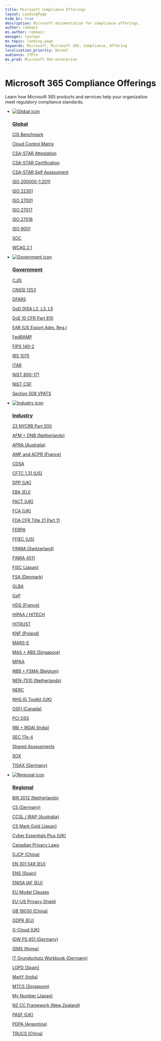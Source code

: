 ```yaml
---
title: Microsoft Compliance Offerings
layout: LandingPage
hide_bc: true
description: Microsoft documentation for compliance offerings.
author: robmazz
ms.author: robmazz
manager: laurawi
ms.topic: landing-page
keywords: Microsoft, Microsoft 365, Compliance, Offering
localization_priority: Normal
audience: ITPro
ms.prod: Microsoft-365-enterprise
---
```


# Microsoft 365 Compliance Offerings

Learn how Microsoft 365 products and services help your organization meet regulatory compliance standards.

<ul class="panelContent cardsD">
    <li>
        <a href="">
        <div class="cardSize">
            <div class="cardPadding">
                <div class="card">
                    <div class="cardImageOuter">
                        <div class="cardImage">
                            <img src="https://docs.microsoft.com/en-us/office/media/icons/user-accounts.svg" alt="Global icon" />
                        </div>
                    </div>
                    <div class="cardText">
                        <h3>Global</h3>
                        <p><a href="offering-cis-benchmark.md">CIS Benchmark</a></p>
                        <p><a href="">Cloud Control Matrix</a></p>
                        <p><a href="offering-csa-star-attestation.md">CSA-STAR Attestation</a></p>
                        <p><a href="offering-csa-star-certification.md">CSA-STAR Certification</a></p>
                        <p><a href="offering-csa-star-self-assessment.md">CSA-STAR Self Assessment</a></p>
                        <p><a href="offering-ISO-20000-1-2011.md">ISO 200000-1:2011</a></p>
                        <P><a href="offering-ISO-22301.md">ISO 22301</a></p>
                        <p><a href="offering-ISO-27001.md">ISO 27001</a></p>
                        <p><a href="offering-ISO-27017.md">ISO 27017</a></p>
                        <p><a href="offering-ISO-27018.md">ISO 27018</a></p>
                        <p><a href="offering-ISO-9001.md">ISO 9001</a></p>
                        <p><a href="offering-soc.md">SOC</a></p>
                        <p><a href="offering-wcag-2-1.md">WCAG 2.1</a></p>
                    </div>
                </div>
            </div>
        </div>
        </a>
    </li>
    <li>
        <a href="">
        <div class="cardSize">
            <div class="cardPadding">
                <div class="card">
                    <div class="cardImageOuter">
                        <div class="cardImage">
                            <img src="https://docs.microsoft.com/en-us/office/media/icons/user-accounts.svg" alt="Government icon" />
                        </div>
                    </div>
                    <div class="cardText">
                        <h3>Government</h3>
                        <p><a href="offering-cjis.md">CJIS</a></p>
                        <p><a href="offering-cnssi-1253.md">CNSSI 1253</a></p>
                        <p><a href="offering-dfars.md">DFARS</a></p>
                        <p><a href="offering-dod-disa-l2-l3-l5.md">DoD DISA L2, L3, L5</a></p>
                        <p><a href="offering-doe-10-cfr-part-810.md">DoE 10 CFR Part 810</a></p>
                        <p><a href="offering-ear.md">EAR (US Export Adm. Reg.)</a></p>
                        <p><a href="offering-fedramp.md">FedRAMP</a></p>
                        <p><a href="offering-fips-140-2.md">FIPS 140-2</a></p>
                        <p><a href="offering-irs-1075.md">IRS 1075</a></p>
                        <p><a href="offering-itar.md">ITAR</a></p>
                        <p><a href="offering-nist-sp-800-171.md">NIST 800-171</a></p>
                        <p><a href="offering-nist-csf.md">NIST CSF</a></p>
                        <p><a href="offering-section-508-vpats.md">Section 508 VPATS</a></p>
                    </div>
                </div>
            </div>
        </div>
        </a>
    </li>
    <li>
        <a href="">
        <div class="cardSize">
            <div class="cardPadding">
                <div class="card">
                    <div class="cardImageOuter">
                        <div class="cardImage">
                            <img src="https://docs.microsoft.com/en-us/office/media/icons/user-accounts.svg" alt="Industry icon" />
                        </div>
                    </div>
                    <div class="cardText">
                        <h3>Industry</h3>
                        <p><a href="offering-23-nycrr-part-500.md">23 NYCRR Part 500</a></p>
                        <p><a href="offering-afm-dnb-netherlands.md">AFM + DNB (Netherlands)</a></p>
                        <P><a href="offering-apra-australia.md">APRA (Australia)</a></p>
                        <p><a href="offering-amf-acpr-france.md">AMF and ACPR (France)</a></p>
                        <p><a href="offering-cdsa.md">CDSA</a></p>
                        <p><a href="offering-cftc-1-31-us.md">CFTC 1.31 (US)</a></p>
                        <p><a href="offering-dpp-uk.md">DPP (UK)</a></p>
                        <p><a href="offering-eba-eu.md">EBA (EU)</a></p>
                        <p><a href="offering-fact-uk.md">FACT (UK)</a></p>
                        <p><a href="offering-fca-uk.md">FCA (UK)</a></p>
                        <p><a href="offering-fda-cfr-title-21-part-11.md">FDA CFR Title 21 Part 11</a></p>
                        <p><a href="offering-ferpa.md">FERPA</a></p>
                        <p><a href="offering-ffiec-us.md">FFIEC (US)</a></p>
                        <p><a href="offering-finma-switzerland.md">FINMA (Switzerland)</a></p>
                        <p><a href="offering-finra-4511.md">FINRA 4511</a></p>
                        <p><a href="offering-fisc-japan.md">FISC (Japan)</a></p>
                        <p><a href="offering-fsa-denmark.md">FSA (Denmark)</a></p>
                        <p><a href="offering-glba.md">GLBA</a></p>
                        <p><a href="offering-gxp.md">GxP</a></p>
                        <p><a href="offering-hds-france.md">HDS (France)</a></p>
                        <p><a href="offering-hipaa-hitech.md">HIPAA / HITECH</a></p>
                        <p><a href="offering-hitrust.md">HITRUST</a></p>
                        <p><a href="offering-knf-poland.md">KNF (Poland)</a></p>
                        <p><a href="offering-mars-e.md">MARS-E</a></p>
                        <p><a href="offering-mas-abs-singapore.md">MAS + ABS (Singapore)</a></p>
                        <p><a href="offering-mpaa.md">MPAA</a></p>
                        <p><a href="offering-nbb-fsma-belgium.md">NBB + FSMA (Belgium)</a></p>
                        <p><a href="offering-nen-7510-netherlands.md">NEN-7510 (Netherlands)</a></p>
                        <p><a href="offering-nerc-cip.md">NERC</a></p>
                        <p><a href="offering-nhs-ig-toolkit-uk.md">NHS IG Toolkit (UK)</a></p>
                        <p><a href="offering-osfi-canada.md">OSFI (Canada)</a></p>
                        <p><a href="offering-pci-dss.md">PCI DSS</a></p>
                        <p><a href="offering-rbi-irdai-india.md">RBI + IRDAI (India)</a></p>
                        <p><a href="offering-sec-17a-4.md">SEC 17a-4</a></p>
                        <p><a href="offering-shared-assessments.md">Shared Assessments</a></p>
                        <p><a href="offering-sox.md">SOX</a></p>
                        <p><a href="offering-tisax-germany.md">TISAX (Germany)</a></p>
                    </div>
                </div>
            </div>
        </div>
        </a>
    </li>
    <li>
        <a href="">
        <div class="cardSize">
            <div class="cardPadding">
                <div class="card">
                    <div class="cardImageOuter">
                        <div class="cardImage">
                            <img src="https://docs.microsoft.com/en-us/office/media/icons/user-accounts.svg" alt="Regional icon" />
                        </div>
                    </div>
                    <div class="cardText">
                        <h3>Regional</h3>
                        <p><a href="offering-bir-2012-netherlands.md">BIR 2012 (Netherlands)</a></p>
                        <p><a href="offering-c5-germany.md">C5 (Germany)</a></p>
                        <p><a href="offering-ccsl-irap-australia.md">CCSL / IRAP (Australia)</a></p>
                        <p><a href="offering-cs-mark-gold-japan.md">CS Mark Gold (Japan)</a></p>
                        <p><a href="offering-cyber-essentials-plus-uk.md">Cyber Essentials Plus (UK)</a></p>
                        <p><a href="offering-canadian-privacy-laws.md">Canadian Privacy Laws</a></p>
                        <p><a href="https://www.trustcenter.cn/compliance/default.html#DJCP">DJCP (China)</a></p>
                        <p><a href="offering-en-301-549-eu.md">EN 301 549 (EU)</a></p>
                        <p><a href="offering-ens-spain.md">ENS (Spain)</a></p>
                        <p><a href="https://aka.ms/ENISA">ENISA IAF (EU)</a></p>
                        <p><a href="offering-eu-model-clauses.md">EU Model Clauses</a></p>
                        <p><a href="offering-eu-us-privacy-shield.md">EU-US Privacy Shield</a></p>
                        <p><a href="https://www.trustcenter.cn/compliance/default.html#GB18030">GB 18030 (China)</a></p>
                        <p><a href="offering-gdpr-eu.md">GDPR (EU)</a></p>
                        <p><a href="offering-g-cloud-uk.md">G-Cloud (UK)</a></p>
                        <p><a href="">IDW PS 951 (Germany)</a></p>
                        <p><a href="offering-ISMS-korea.md">ISMS (Korea)</a></p>
                        <p><a href="offering-it-grundschutz-workbook-germany.md">IT Grundschutz Workbook (Germany)</a></p>
                        <p><a href="offering-lopd-spain.md">LOPD (Spain)</a></p>
                        <p><a href="offering-meity-india.md">MeitY (India)</a></p>
                        <p><a href="offering-mtcs-singapore.md">MTCS (Singapore)</a></p>
                        <p><a href="offering-my-number-act-japan.md">My Number (Japan)</a></p>
                        <p><a href="offering-nz-cc-framework-nz.md">NZ CC Framework (New Zealand)</a></p>
                        <p><a href="offering-pasf-uk.md">PASF (UK)</a></p>
                        <p><a href="offering-pdpa-argentina.md">PDPA (Argentina)</a></p>
                        <p><a href="https://aka.ms/TRUCS-Compliance">TRUCS (China)</a></p>
                    </div>
                </div>
            </div>
        </div>
        </a>
    </li>
</ul>
